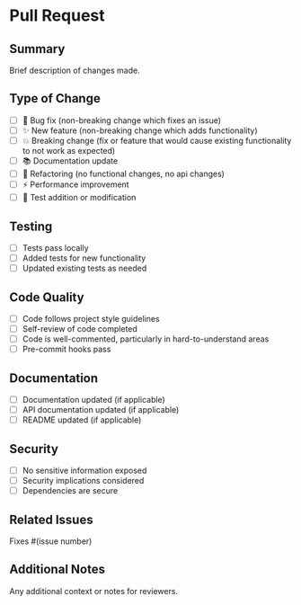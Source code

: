 # Pull Request

## Summary
Brief description of changes made.

## Type of Change
- [ ] 🐛 Bug fix (non-breaking change which fixes an issue)
- [ ] ✨ New feature (non-breaking change which adds functionality)
- [ ] 💥 Breaking change (fix or feature that would cause existing functionality to not work as expected)
- [ ] 📚 Documentation update
- [ ] 🔧 Refactoring (no functional changes, no api changes)
- [ ] ⚡ Performance improvement
- [ ] 🧪 Test addition or modification

## Testing
- [ ] Tests pass locally
- [ ] Added tests for new functionality
- [ ] Updated existing tests as needed

## Code Quality
- [ ] Code follows project style guidelines
- [ ] Self-review of code completed
- [ ] Code is well-commented, particularly in hard-to-understand areas
- [ ] Pre-commit hooks pass

## Documentation
- [ ] Documentation updated (if applicable)
- [ ] API documentation updated (if applicable)
- [ ] README updated (if applicable)

## Security
- [ ] No sensitive information exposed
- [ ] Security implications considered
- [ ] Dependencies are secure

## Related Issues
Fixes #(issue number)

## Additional Notes
Any additional context or notes for reviewers.